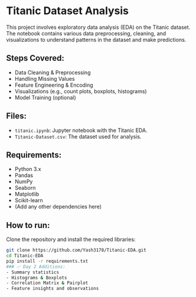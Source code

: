 # Titanic Dataset Analysis

This project involves exploratory data analysis (EDA) on the Titanic dataset. The notebook contains various data preprocessing, cleaning, and visualizations to understand patterns in the dataset and make predictions.

## Steps Covered:
- Data Cleaning & Preprocessing
- Handling Missing Values
- Feature Engineering & Encoding
- Visualizations (e.g., count plots, boxplots, histograms)
- Model Training (optional)

## Files:
- `titanic.ipynb`: Jupyter notebook with the Titanic EDA.
- `Titanic-Dataset.csv`: The dataset used for analysis.

## Requirements:
- Python 3.x
- Pandas
- NumPy
- Seaborn
- Matplotlib
- Scikit-learn
- (Add any other dependencies here)

## How to run:
Clone the repository and install the required libraries:
```bash
git clone https://github.com/Yash3178/Titanic-EDA.git
cd Titanic-EDA
pip install -r requirements.txt
### ✅ Day 2 Additions:
- Summary statistics
- Histograms & Boxplots
- Correlation Matrix & Pairplot
- Feature insights and observations
